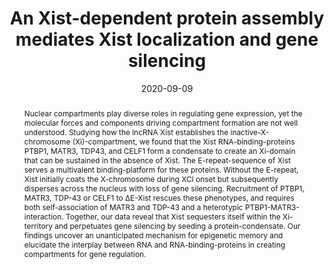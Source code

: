 ---
title: "An Xist-dependent protein assembly mediates Xist localization and gene silencing"
date: 2020-09-09
draft: false

authors: ["Amy Pandya-Jones", "Yolanda Markaki", "**Jacques Serizay***", "Tsotne Chitiashvilli", "Walter Mancia", "Andrey Damianov", "Costantinos Chronis", "Bernadett Papp", "Chun-Kan Chen", "Robin McKee", "Xiao-Jun Wang", "Anthony Chau", "Heinrich Leonhardt", "Sika Zheng", "Mitchell Guttman", "Douglas L. Black", "Kathrin Plath"]

# Publication name and optional abbreviated version.
publication: "In *Nature*"
publication_short: "In *Nature*"

# Abstract and optional shortened version.
abstract: "Nuclear compartments play diverse roles in regulating gene expression, yet the molecular forces and components driving compartment formation are not well understood. Studying how the lncRNA Xist establishes the inactive-X-chromosome (Xi)-compartment, we found that the Xist RNA-binding-proteins PTBP1, MATR3, TDP43, and CELF1 form a condensate to create an Xi-domain that can be sustained in the absence of Xist. The E-repeat-sequence of Xist serves a multivalent binding-platform for these proteins. Without the E-repeat, Xist initially coats the X-chromosome during XCI onset but subsequently disperses across the nucleus with loss of gene silencing. Recruitment of PTBP1, MATR3, TDP-43 or CELF1 to ΔE-Xist rescues these phenotypes, and requires both self-association of MATR3 and TDP-43 and a heterotypic PTBP1-MATR3-interaction. Together, our data reveal that Xist sequesters itself within the Xi-territory and perpetuates gene silencing by seeding a protein-condensate. Our findings uncover an unanticipated mechanism for epigenetic memory and elucidate the interplay between RNA and RNA-binding-proteins in creating compartments for gene regulation."

Description: 
    Nuclear compartments play diverse roles in regulating gene expression, yet the molecular forces and components driving compartment formation are not well understood. Studying how the lncRNA Xist establishes the inactive-X-chromosome (Xi)-compartment, we found that the Xist RNA-binding-proteins PTBP1, MATR3, TDP43, and CELF1 form a condensate to create an Xi-domain that can be sustained in the absence of Xist...

# Is this a selected publication? (true/false)
selected: true

# Projects (optional).
projects: ['Xist']

# Tags (optional).
tags: []

# Links (optional).
url_pdf: "https://www.nature.com/articles/s41586-020-2703-0"
url_custom: [{name = "Nature", url = "https://www.nature.com/articles/s41586-020-2703-0"}]

# Does this page contain LaTeX math? (true/false)
math: false

# Does this page require source code highlighting? (true/false)
highlight: true
---